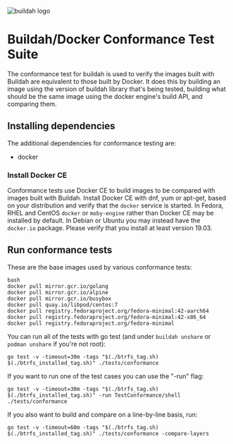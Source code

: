 ![buildah logo](https://cdn.rawgit.com/containers/buildah/main/logos/buildah-logo_large.png)

# Buildah/Docker Conformance Test Suite

The conformance test for buildah is used to verify the images built with Buildah are equivalent to those built by Docker.  It does this by building an image using the version of buildah library that's being tested, building what should be the same image using the docker engine's build API, and comparing them.

## Installing dependencies

The additional dependencies for conformance testing are:
  * docker

### Install Docker CE

Conformance tests use Docker CE to build images to be compared with images built with Buildah.  Install Docker CE with dnf, yum or apt-get, based on your distribution and verify that the `docker` service is started.  In Fedora, RHEL and CentOS `docker` or `moby-engine` rather than Docker CE may be installed by default.  In Debian or Ubuntu you may instead have the `docker.io` package.  Please verify that you install at least version 19.03.

## Run conformance tests

These are the base images used by various conformance tests:
```
bash
docker pull mirror.gcr.io/golang
docker pull mirror.gcr.io/alpine
docker pull mirror.gcr.io/busybox
docker pull quay.io/libpod/centos:7
docker pull registry.fedoraproject.org/fedora-minimal:42-aarch64
docker pull registry.fedoraproject.org/fedora-minimal:42-x86_64
docker pull registry.fedoraproject.org/fedora-minimal
```

You can run all of the tests with go test (and under `buildah unshare` or `podman unshare` if you're not root):
```
go test -v -timeout=30m -tags "$(./btrfs_tag.sh) $(./btrfs_installed_tag.sh)" ./tests/conformance
```

If you want to run one of the test cases you can use the "-run" flag:
```
go test -v -timeout=30m -tags "$(./btrfs_tag.sh) $(./btrfs_installed_tag.sh)" -run TestConformance/shell ./tests/conformance
```

If you also want to build and compare on a line-by-line basis, run:
```
go test -v -timeout=60m -tags "$(./btrfs_tag.sh) $(./btrfs_installed_tag.sh)" ./tests/conformance -compare-layers
```
